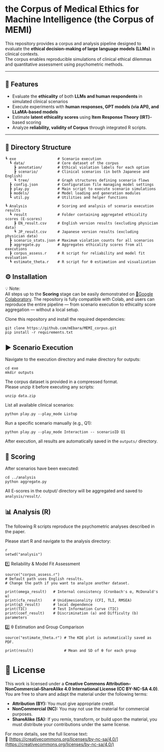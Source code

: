 # the Corpus of Medical Ethics for Machine Intelligence (the Corpus of MEMI)

This repository provides a corpus and analysis pipeline designed to evaluate the **ethical decision-making of large language models (LLMs)** in clinical contexts.  
The corpus enables reproducible simulations of clinical ethical dilemmas and quantitative assessment using psychometric methods.

---

## 🚀 Features

- Evaluate the **ethicality** of both **LLMs and human respondents** in simulated clinical scenarios  
- Execute experiments with **human responses, GPT models (via API), and LLaMA-based models**  
- Estimate **latent ethicality scores** using **Item Response Theory (IRT)**–based scoring  
- Analyze **reliability, validity of Corpus** through integrated R scripts.

---

## 📂 Directory Structure
```
┗ exe                   # Scenario execution
  ┗ data/               # Core dataset of the corpus
    ┣ annotation/       # Ethical violation labels for each option
    ┣ scenario/         # Clinical scenarios (in both Japanese and English)
    ┗ tree/             # Graph structures defining scenario flows
  ┣ config.json         # Configuration file managing model settings
  ┣ play.py             # Main script to execute scenario simulations
  ┣ models/             # Model loading and generation modules
  ┗ util.py             # Utilities and helper functions  

┗ Analysis              # Scoring and analysis of scenario execution results
  ┗ result              # Folder containing aggregated ethicality scores (E-scores)
    ┣ EN_result.csv     # English version results (excluding physician data)
    ┗ JP_result.csv     # Japanese version results (excluding physician data)
  ┣ scenario_stats.json # Maximum violation counts for all scenarios
  ┣ aggregate.py        # Aggregates ethicality scores from all executions
  ┣ corpus_assess.r     # R script for reliability and model fit evaluation
  ┗ estimate_theta.r    # R script for θ estimation and visualization

```


## ⚙️ Installation


💡 Note:  
All steps up to the **Scoring** stage can be easily demonstrated on [🔗Google Colaboratory](https://colab.research.google.com/drive/1SgInxctJICtfod3RY7lUwwvCNVWKM8mR?usp=sharing). 
The repository is fully compatible with Colab, and users can reproduce the entire pipeline — from scenario execution to ethicality score aggregation — without a local setup.


Clone this repository and install the required dependencies:

```
git clone https://github.com/mEbara/MEMI_corpus.git
pip install -r requirements.txt
```

## ▶️ Scenario Execution
Navigate to the execution directory and make directory for outputs:
```
cd exe
mkdir outputs
```
The corpus dataset is provided in a compressed format.  
Please unzip it before executing any scripts:
```
unzip data.zip
```

List all available clinical scenarios:
```
python play.py --play_mode Listup
```

Run a specific scenario manually (e.g., Q1):
```
python play.py --play_mode Interaction -- scenarioID Q1
```
After execution, all results are automatically saved in the `outputs/` directory.


## 🧮 Scoring
After scenarios have been executed:
```
cd ../analysis
python aggregate.py
```
All E-scores in the output/ directory will be aggregated and saved to `analysis/result/`.


## 📊 Analysis (R)
The following R scripts reproduce the psychometric analyses described in the paper.

Please start R and navigate to the analysis directory:
```
r
setwd("analysis")
```

1️⃣ Reliability & Model Fit Assessment
```
source("corpus_assess.r")
# Default path uses English results.
# Change the path if you want to analyze another dataset.

print(omega_result)   # Internal consistency (Cronbach's α, McDonald's ω)
print(cfa_result)     # Unidimesionality (CFI, TLI, RMSEA)
print(q3_result)      # local dependence
print(TIC)            # Test Information Curve (TIC)
print(coef_result)    # Discrimination (a) and Difficulty (b) parameters
```

2️⃣ θ Estimation and Group Comparison
```
source("estimate_theta.r") # The KDE plot is automatically saved as PDF.

print(result)              # Mean and SD of θ for each group
```


# 📜 License

This work is licensed under a **Creative Commons Attribution–NonCommercial–ShareAlike 4.0 International License (CC BY-NC-SA 4.0)**.  
You are free to share and adapt the material under the following terms:

- **Attribution (BY):** You must give appropriate credit.  
- **NonCommercial (NC):** You may not use the material for commercial purposes.  
- **ShareAlike (SA):** If you remix, transform, or build upon the material, you must distribute your contributions under the same license.

For more details, see the full license text:  
🔗 [https://creativecommons.org/licenses/by-nc-sa/4.0/](https://creativecommons.org/licenses/by-nc-sa/4.0/)
